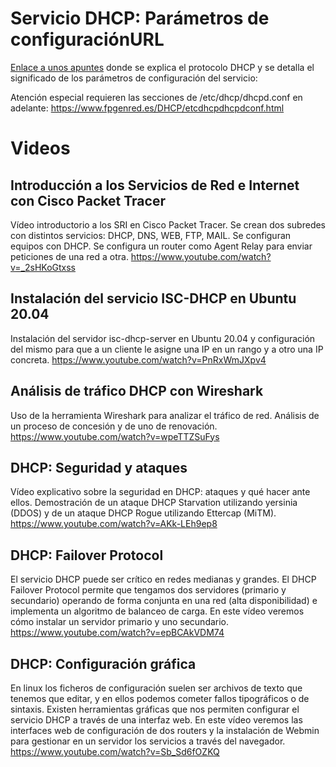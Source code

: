 

# Servicio DHCP: Parámetros de configuraciónURL

[Enlace a unos apuntes](https://www.fpgenred.es/DHCP/index.html) donde se explica el protocolo DHCP y se detalla el significado de los parámetros de configuración del servicio:


Atención especial requieren las secciones de /etc/dhcp/dhcpd.conf en adelante:
https://www.fpgenred.es/DHCP/etcdhcpdhcpdconf.html

# Videos 

## Introducción a los Servicios de Red e Internet con Cisco Packet Tracer 
Vídeo introductorio a los SRI en Cisco Packet Tracer. Se crean dos subredes con distintos servicios: DHCP, DNS, WEB, FTP, MAIL. Se configuran equipos con DHCP. Se configura un router como Agent Relay para enviar peticiones de una red a otra. 
https://www.youtube.com/watch?v=_2sHKoGtxss


## Instalación del servicio ISC-DHCP en Ubuntu 20.04 
Instalación del servidor isc-dhcp-server en Ubuntu 20.04 y configuración del mismo para que a un cliente le asigne una IP en un rango y a otro una IP concreta.
https://www.youtube.com/watch?v=PnRxWmJXpv4


## Análisis de tráfico DHCP con Wireshark 
Uso de la herramienta Wireshark para analizar el tráfico de red. Análisis de un proceso de concesión y de uno de renovación.
https://www.youtube.com/watch?v=wpeTTZSuFys


## DHCP: Seguridad y ataques 
Vídeo explicativo sobre la seguridad en DHCP: ataques y qué hacer ante ellos. Demostración de un ataque DHCP Starvation utilizando yersinia (DDOS) y de un ataque DHCP Rogue utilizando Ettercap (MiTM).
https://www.youtube.com/watch?v=AKk-LEh9ep8


## DHCP: Failover Protocol
El servicio DHCP puede ser crítico en redes medianas y grandes. El DHCP Failover Protocol permite que tengamos dos servidores (primario y secundario) operando de forma conjunta en una red (alta disponibilidad) e implementa un algoritmo de balanceo de carga. En este vídeo veremos cómo instalar un servidor primario y uno secundario.
https://www.youtube.com/watch?v=epBCAkVDM74


## DHCP: Configuración gráfica
En linux los ficheros de configuración suelen ser archivos de texto que tenemos que editar, y en ellos podemos cometer fallos tipográficos o de sintaxis. Existen herramientas gráficas que nos permiten configurar el servicio DHCP a través de una interfaz web. En este vídeo veremos las interfaces web de configuración de dos routers y la instalación de Webmin para gestionar en un servidor los servicios a través del navegador.
https://www.youtube.com/watch?v=Sb_Sd6fOZKQ
